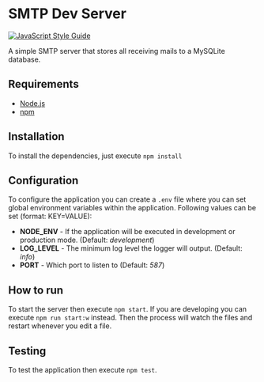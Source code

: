 # SMTP Dev Server

[![JavaScript Style Guide](https://img.shields.io/badge/code_style-standard-brightgreen.svg)](https://standardjs.com)

A simple SMTP server that stores all receiving mails to a MySQLite database.

## Requirements
- [Node.js](https://nodejs.org)
- [npm](https://www.npmjs.com/)

## Installation
To install the dependencies, just execute `npm install`

## Configuration
To configure the application you can create a `.env` file
where you can set global environment variables within the application.
Following values can be set (format: KEY=VALUE):

- **NODE_ENV** - If the application will be executed in development or production mode. (Default: *development*)
- **LOG_LEVEL** - The minimum log level the logger will output. (Default: *info*)
- **PORT** - Which port to listen to (Default: *587*)

## How to run
To start the server then execute `npm start`.
If you are developing you can execute `npm run start:w` instead.
Then the process will watch the files and restart whenever you edit a file.

## Testing
To test the application then execute `npm test`.
